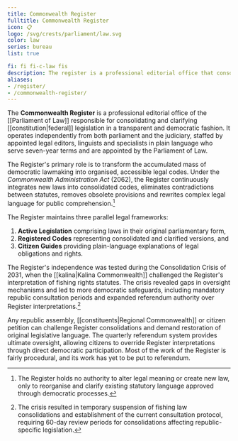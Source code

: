 ```yaml
---
title: Commonwealth Register
fulltitle: Commonwealth Register
icon: 📋
logo: /svg/crests/parliament/law.svg
color: law
series: bureau
list: true

fi: fi fi-c-law fis
description: The register is a professional editorial office that consolidates and clarifies federal legislation in Vekllei.
aliases:
- /register/
- /commonwealth-register/
---
```


The <span class="fi fi-c-law fis"></span> **Commonwealth Register** is a professional editorial office of the [[Parliament of Law]] responsible for consolidating and clarifying [[constitution|federal]] legislation in a transparent and democratic fashion. It operates independently from both parliament and the judiciary, staffed by appointed legal editors, linguists and specialists in plain language who serve seven-year terms and are appointed by the Parliament of Law.

The Register's primary role is to transform the accumulated mass of democratic lawmaking into organised, accessible legal codes. Under the *Commonwealth Administration Act* (2062), the Register continuously integrates new laws into consolidated codes, eliminates contradictions between statutes, removes obsolete provisions and rewrites complex legal language for public comprehension.[^authority]

The Register maintains three parallel legal frameworks: 
1. **Active Legislation** comprising laws in their original parliamentary form,
2. **Registered Codes** representing consolidated and clarified versions, and
3. **Citizen Guides** providing plain-language explanations of legal obligations and rights.

The Register's independence was tested during the Consolidation Crisis of 2031, when the [[kalina|Kalina Commonwealth]] challenged the Register's interpretation of fishing rights statutes. The crisis revealed gaps in oversight mechanisms and led to more democratic safeguards, including mandatory republic consultation periods and expanded referendum authority over Register interpretations.[^crisis]

Any republic assembly, [[constituents|Regional Commonwealth]] or citizen petition can challenge Register consolidations and demand restoration of original legislative language. The quarterly referendum system provides ultimate oversight, allowing citizens to override Register interpretations through direct democratic participation. Most of the work of the Register is fairly procedural, and its work has yet to be put to referendum.

[^authority]: The Register holds no authority to alter legal meaning or create new law, only to reorganise and clarify existing statutory language approved through democratic processes.

[^crisis]: The crisis resulted in temporary suspension of fishing law consolidations and establishment of the current consultation protocol, requiring 60-day review periods for consolidations affecting republic-specific legislation.